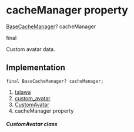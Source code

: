 
<div>

# cacheManager property

</div>


[BaseCacheManager](https://pub.dev/documentation/flutter_cache_manager/3.4.1/flutter_cache_manager/BaseCacheManager-class.html)?
cacheManager


final




Custom avatar data.



## Implementation

``` language-dart
final BaseCacheManager? cacheManager;
```







1.  [talawa](../../index.html)
2.  [custom_avatar](../../widgets_custom_avatar/)
3.  [CustomAvatar](../../widgets_custom_avatar/CustomAvatar-class.html)
4.  cacheManager property

##### CustomAvatar class







